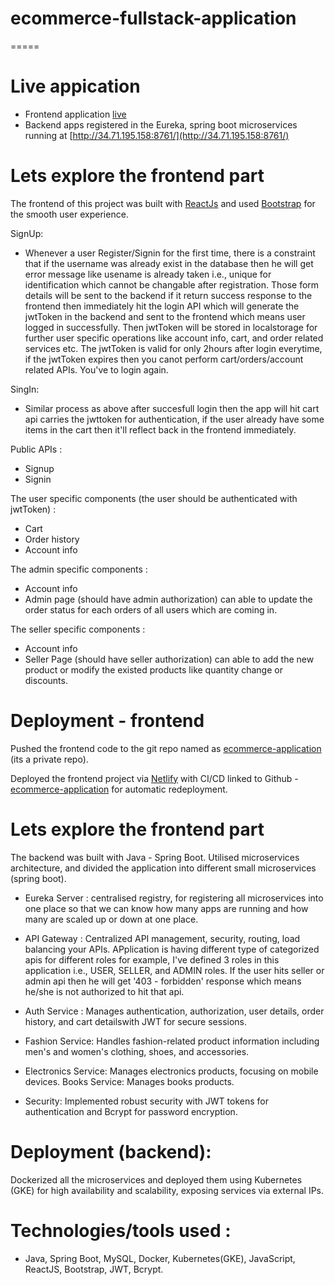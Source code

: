 # ecommerce-fullstack-application
=====
# Live appication

- Frontend application [live](https://ak-ecom.netlify.app/)
- Backend apps registered in the Eureka, spring boot microservices running at [http://34.71.195.158:8761/](http://34.71.195.158:8761/)

# Lets explore the frontend part

The frontend of this project was built with [ReactJs](https://github.com/facebook/create-react-app) and used [Bootstrap](https://getbootstrap.com) for the smooth user experience.

SignUp:
- Whenever a user Register/Signin for the first time, there is a constraint that if the username was already exist in the database then he will get error message like usename is already taken i.e., unique for identification which cannot be changable after registration. Those form details will be sent to the backend if it return success response to the frontend then immediately hit the login API which will generate the jwtToken in the backend and sent to the frontend which means user logged in successfully. Then jwtToken will be stored in localstorage for further user specific operations like account info, cart, and order related services etc.
The jwtToken is valid for only 2hours after login everytime, if the jwtToken expires then you canot perform cart/orders/account related APIs. You've to login again.

SingIn:
- Similar process as above after succesfull login then the app will hit cart api carries the jwttoken for authentication, if the user already have some items in the cart then it'll reflect back in the frontend immediately.

Public APIs :
- Signup
- Signin

The user specific components (the user should be authenticated with jwtToken) :
- Cart
- Order history
- Account info

The admin specific components :
- Account info
- Admin page (should have admin authorization) can able to update the order status for each orders of all users which are coming in.
    
The seller specific components :
- Account info
- Seller Page (should have seller authorization) can able to add the new product or modify the existed products like quantity change or discounts.

# Deployment - frontend

Pushed the frontend code to the git repo named as [ecommerce-application](https://github.com/ashokumaar/ecommerce-application) (its a private repo).

Deployed the frontend project via [Netlify](https://app.netlify.com/) with CI/CD linked to Github - [ecommerce-application](https://github.com/ashokumaar/ecommerce-application) for automatic redeployment.


# Lets explore the frontend part

The backend was built with Java - Spring Boot. Utilised microservices architecture, and divided the application into different small microservices (spring boot).

- Eureka Server : centralised registry, for registering all microservices into one place so that we can know how many apps are running and how many are scaled up or down at one place.

- API Gateway : Centralized API management, security, routing, load balancing your APIs. APplication is having different type of categorized apis for different roles for example, I've defined 3 roles in this application i.e., USER, SELLER, and ADMIN roles. If the user hits seller or admin api then he will get '403 - forbidden' response which means he/she is not authorized to hit that api.

- Auth Service : Manages authentication, authorization, user details, order history, and cart detailswith JWT for secure sessions.

- Fashion Service: Handles fashion-related product information including men's and women's clothing, shoes, and accessories.

- Electronics Service: Manages electronics products, focusing on mobile devices.
Books Service: Manages books products.

- Security: Implemented robust security with JWT tokens for authentication and Bcrypt for password encryption.

# Deployment (backend): 

Dockerized all the microservices and deployed them using Kubernetes (GKE) for high availability and scalability, exposing services via external IPs.


# Technologies/tools used :

- Java, Spring Boot, MySQL, Docker, Kubernetes(GKE), JavaScript, ReactJS, Bootstrap, JWT, Bcrypt.